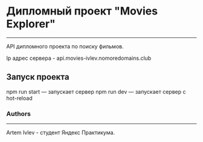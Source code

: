 # Дипломный проект "Movies Explorer"
------------

API дипломного проекта по поиску фильмов.

Ip адрес сервера - api.movies-ivlev.nomoredomains.club



## Запуск проекта

npm run start — запускает сервер
npm run dev — запускает сервер с hot-reload


###  Authors
------------
Artem Ivlev - студент Яндекс Практикума.
